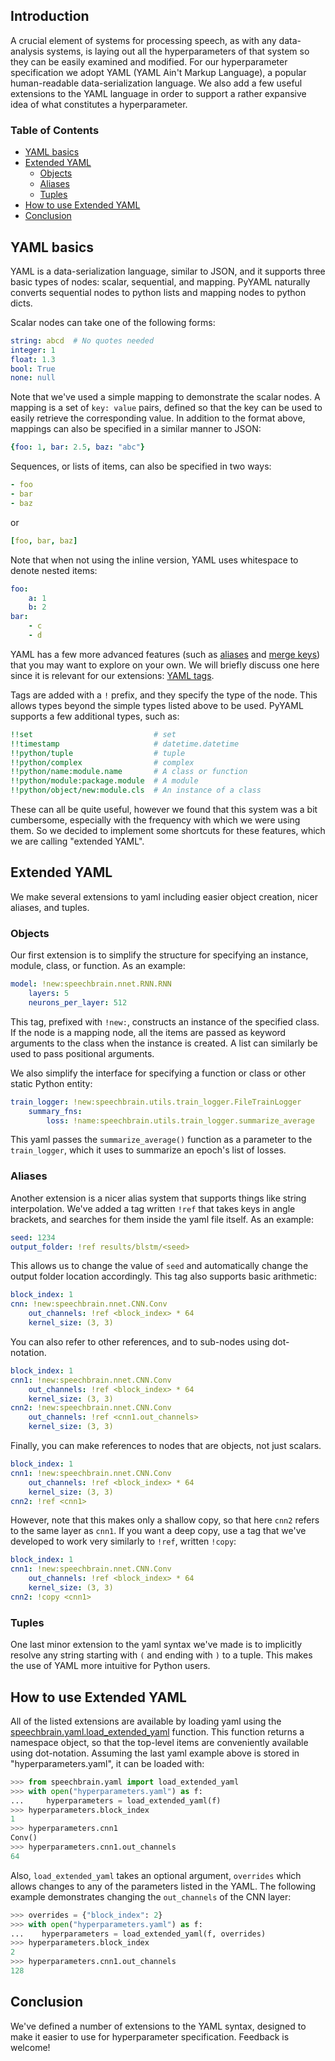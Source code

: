 Introduction
------------

A crucial element of systems for processing speech, as with any data-analysis
systems, is laying out all the hyperparameters of that system so they can be
easily examined and modified. For our hyperparameter specification we adopt
YAML (YAML Ain't Markup Language), a popular human-readable data-serialization
language. We also add a few useful extensions to the YAML language in order to
support a rather expansive idea of what constitutes a hyperparameter.

### Table of Contents
* [YAML basics](#yaml-basics)
* [Extended YAML](#extended-yaml)
    * [Objects](#objects)
    * [Aliases](#aliases)
    * [Tuples](#tuples)
* [How to use Extended YAML](#how-to-use-extended-yaml)
* [Conclusion](#conclusion)

YAML basics
-----------

YAML is a data-serialization language, similar to JSON, and it supports
three basic types of nodes: scalar, sequential, and mapping. PyYAML naturally
converts sequential nodes to python lists and mapping nodes to python dicts.

Scalar nodes can take one of the following forms:

```yaml
string: abcd  # No quotes needed
integer: 1
float: 1.3
bool: True
none: null
```

Note that we've used a simple mapping to demonstrate the scalar nodes. A mapping
is a set of `key: value` pairs, defined so that the key can be used to easily
retrieve the corresponding value. In addition to the format above, mappings
can also be specified in a similar manner to JSON:

```yaml
{foo: 1, bar: 2.5, baz: "abc"}
```

Sequences, or lists of items, can also be specified in two ways:

```yaml
- foo
- bar
- baz
```

or

```yaml
[foo, bar, baz]
```

Note that when not using the inline version, YAML uses whitespace to denote
nested items:

```yaml
foo:
    a: 1
    b: 2
bar:
    - c
    - d
```

YAML has a few more advanced features (such as
[aliases](https://pyyaml.org/wiki/PyYAMLDocumentation#aliases) and
[merge keys](https://yaml.org/type/merge.html)) that you may want to explore
on your own. We will briefly discuss one here since it is relevant for our
extensions: [YAML tags](https://pyyaml.org/wiki/PyYAMLDocumentation#tags).

Tags are added with a `!` prefix, and they specify the type of the node. This
allows types beyond the simple types listed above to be used. PyYAML supports a
few additional types, such as:

```yaml
!!set                           # set
!!timestamp                     # datetime.datetime
!!python/tuple                  # tuple
!!python/complex                # complex
!!python/name:module.name       # A class or function
!!python/module:package.module  # A module
!!python/object/new:module.cls  # An instance of a class
```

These can all be quite useful, however we found that this system was a bit
cumbersome, especially with the frequency with which we were using them. So
we decided to implement some shortcuts for these features, which we are
calling "extended YAML".

Extended YAML
-------------

We make several extensions to yaml including easier object creation, nicer
aliases, and tuples.

### Objects

Our first extension is to simplify the structure for specifying an instance,
module, class, or function. As an example:

```yaml
model: !new:speechbrain.nnet.RNN.RNN
    layers: 5
    neurons_per_layer: 512
```

This tag, prefixed with `!new:`, constructs an instance of the specified class.
If the node is a mapping node, all the items are passed as keyword arguments
to the class when the instance is created. A list can similarly be used to
pass positional arguments.

We also simplify the interface for specifying a function or class or other
static Python entity:

```yaml
train_logger: !new:speechbrain.utils.train_logger.FileTrainLogger
    summary_fns:
        loss: !name:speechbrain.utils.train_logger.summarize_average
```

This yaml passes the `summarize_average()` function as a parameter to the
`train_logger`, which it uses to summarize an epoch's list of losses.


### Aliases

Another extension is a nicer alias system that supports things like
string interpolation. We've added a tag written `!ref` that
takes keys in angle brackets, and searches for them inside the yaml
file itself. As an example:

```yaml
seed: 1234
output_folder: !ref results/blstm/<seed>
```

This allows us to change the value of `seed` and automatically change the
output folder location accordingly. This tag also supports basic arithmetic:

```yaml
block_index: 1
cnn: !new:speechbrain.nnet.CNN.Conv
    out_channels: !ref <block_index> * 64
    kernel_size: (3, 3)
```

You can also refer to other references, and to sub-nodes using dot-notation.

```yaml
block_index: 1
cnn1: !new:speechbrain.nnet.CNN.Conv
    out_channels: !ref <block_index> * 64
    kernel_size: (3, 3)
cnn2: !new:speechbrain.nnet.CNN.Conv
    out_channels: !ref <cnn1.out_channels>
    kernel_size: (3, 3)
```

Finally, you can make references to nodes that are objects, not just scalars.

```yaml
block_index: 1
cnn1: !new:speechbrain.nnet.CNN.Conv
    out_channels: !ref <block_index> * 64
    kernel_size: (3, 3)
cnn2: !ref <cnn1>
```

However, note that this makes only a shallow copy, so that here `cnn2`
refers to the same layer as `cnn1`. If you want a deep copy, use a tag
that we've developed to work very similarly to `!ref`, written `!copy`:

```yaml
block_index: 1
cnn1: !new:speechbrain.nnet.CNN.Conv
    out_channels: !ref <block_index> * 64
    kernel_size: (3, 3)
cnn2: !copy <cnn1>
```

### Tuples

One last minor extension to the yaml syntax we've made is to implicitly
resolve any string starting with `(` and ending with `)` to a tuple.
This makes the use of YAML more intuitive for Python users.


How to use Extended YAML
------------------------

All of the listed extensions are available by loading yaml using the
[speechbrain.yaml.load_extended_yaml](https://github.com/speechbrain/speechbrain/blob/a800131b3de3915a83393d3aead5670a08907b8d/speechbrain/yaml.py#L22)
function. This function returns a namespace object, so that the top-level items
are conveniently available using dot-notation. Assuming the last yaml
example above is stored in "hyperparameters.yaml", it can be loaded with:

```python
>>> from speechbrain.yaml import load_extended_yaml
>>> with open("hyperparameters.yaml") as f:
...     hyperparameters = load_extended_yaml(f)
>>> hyperparameters.block_index
1
>>> hyperparameters.cnn1
Conv()
>>> hyperparameters.cnn1.out_channels
64
```

Also, `load_extended_yaml` takes an optional argument, `overrides`
which allows changes to any of the parameters listed in the YAML.
The following example demonstrates changing the `out_channels`
of the CNN layer:

```python
>>> overrides = {"block_index": 2}
>>> with open("hyperparameters.yaml") as f:
...    hyperparameters = load_extended_yaml(f, overrides)
>>> hyperparameters.block_index
2
>>> hyperparameters.cnn1.out_channels
128
```

Conclusion
----------

We've defined a number of extensions to the YAML syntax, designed to
make it easier to use for hyperparameter specification. Feedback is welcome!
